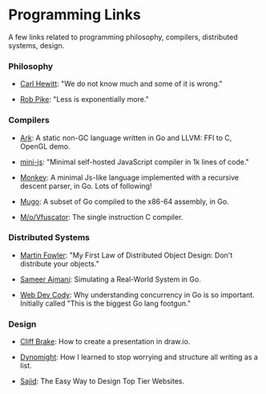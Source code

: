 # Programming Links

A few links related to programming philosophy, compilers, distributed systems, design.

### Philosophy

- [Carl Hewitt](https://youtu.be/7erJ1DV_Tlo?t=2368): "We do not know much and some of it is wrong."

- [Rob Pike](https://commandcenter.blogspot.com/2012/06/less-is-exponentially-more.html): "Less is exponentially more."

### Compilers

- [Ark](https://github.com/ark-lang/ark): A static non-GC language written in Go and LLVM: FFI to C, OpenGL demo.

- [mini-js](https://github.com/maierfelix/mini-js/tree/master): "Minimal self-hosted JavaScript compiler in 1k lines of code."

- [Monkey](https://github.com/search?q=monkey+interpreter): A minimal Js-like language implemented with a recursive descent parser, in Go. Lots of following!

- [Mugo](https://benhoyt.com/writings/mugo/): A subset of Go compiled to the x86-64 assembly, in Go.

- [M/o/Vfuscator](https://www.youtube.com/watch?v=R7EEoWg6Ekk): The single instruction C compiler.

### Distributed Systems

- [Martin Fowler](https://martinfowler.com/bliki/FirstLaw.html): "My First Law of Distributed Object Design: Don't distribute your objects."

- [Sameer Ajmani](https://sourcegraph.com/blog/go/simulating-a-real-world-system-in-go): Simulating a Real-World System in Go.

- [Web Dev Cody](https://www.youtube.com/watch?v=SJaEbmeAI0o): Why understanding concurrency in Go is so important. Initially called "This is the biggest Go lang footgun."

### Design

- [Cliff Brake](https://community.tmpdir.org/t/how-to-create-a-presentation-in-draw-io/488): How to create a presentation in draw.io.

- [Dynomight](https://dynomight.net/lists/): How I learned to stop worrying and structure all writing as a list.

- [Sajid](https://www.youtube.com/watch?v=qyomWr_C_jA): The Easy Way to Design Top Tier Websites.


